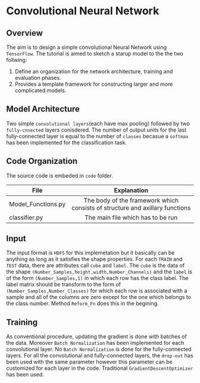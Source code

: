 # Convolutional Neural Network

## Overview

The aim is to design a simple convolutional Neural Network using `TensorFlow`. The tutorial is aimed to sketch a starup model to the the two follwing:

1. Define an organization for the network architecture, training and evaluation phases.
2. Provides a template framework for constructing larger and more complicated models.

## Model Architecture

Two simple `convolutional layers`(each have max pooling) followed by two `fully-cnnected` layers conisdered. The number of output units for the last fully-connected layer is equal to the number of `classes` becasue a `softmax` has been implemented for the classification task.

## Code Organization

The source code is embeded in `code` folder.

| File                | Explanation   |
| ------------------- |:-------------:|
| Model_Functions.py  | The body of the framework which consists of structure and axillary functions |
| classifier.py       | The main file which has to be run |

## Input

The input format is `HDF5` for this implemetation but it basically can be anything as long as it satisfies the shape properties. For each `TRAIN` and `TEST` data, there are attributes call `cube` and `label`. The `cube` is the data of the shape `(Number_Samples,height,width,Number_Channels)` and the `label` is of the form `(Number_Samples,1)` in which each row has the class label. The label matrix should be transform to the form of `(Number_Samples,Number_Classes)` for which each row is associated with a sample and all of the columns are zero except for the one which belongs to the class number. Method `Reform_Fn` does this in the begining.

## Training

As conventional procedure, updating the gradient is done with batches of the data. Moreover `Batch Normalization` has been implemented for each convolutional layer. No `Batch Normalization` is done for the fully-connected layers. For all the convolutional and fully-connected layers, the `drop-out` has been used with the same parameter however this parameter can be customized for each layer in the code. Traditional `GradientDescentOptimizer` has been used.
